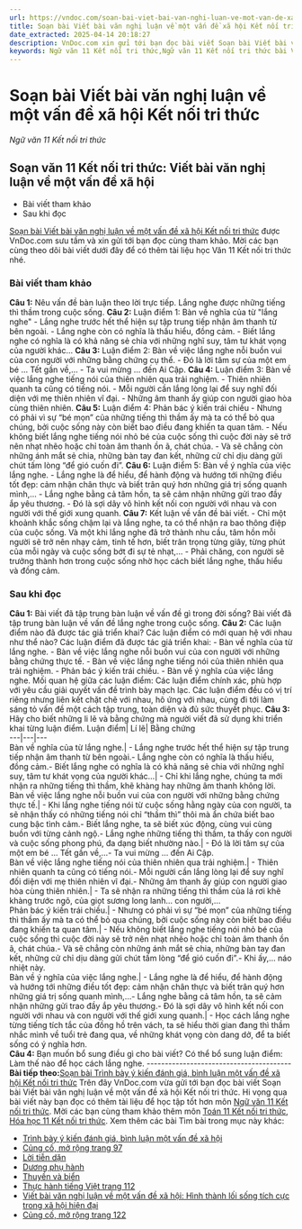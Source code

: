 ```yaml
---
url: https://vndoc.com/soan-bai-viet-bai-van-nghi-luan-ve-mot-van-de-xa-hoi-ket-noi-tri-thuc-297999
title: Soạn bài Viết bài văn nghị luận về một vấn đề xã hội Kết nối tri thức - Ngữ văn 11 Kết nối tri thức - VnDoc.com
date_extracted: 2025-04-14 20:18:27
description: VnDoc.com xin gửi tới bạn đọc bài viết Soạn bài Viết bài văn nghị luận về một vấn đề xã hội Kết nối tri thức. Mời các bạn cùng tham khảo để có thêm tài liệu soạn văn 11 Kết nối tri thức nhé.
keywords: Ngữ văn 11 Kết nối tri thức,Ngữ văn 11 Kết nối tri thức bài Viết bài văn nghị luận về một vấn đề xã hội,Soạn văn 11 Kết nối tri thức,văn 11 kết nối tri thức,soạn văn 11 kết nối tri thức với cuộc sống,ngữ văn 11 kết nối,Soạn bài Viết bài văn nghị luận về một vấn đề xã hội Kết nối tri thức,Soạn bài Viết bài văn nghị luận về một vấn đề xã hội,Soạn văn Viết bài văn nghị luận về một vấn đề xã hội,Viết bài văn nghị luận về một vấn đề xã hội
---
```


# Soạn bài Viết bài văn nghị luận về một vấn đề xã hội Kết nối tri thức
 _Ngữ văn 11 Kết nối tri thức_
## Soạn văn 11 Kết nối tri thức: Viết bài văn nghị luận về một vấn đề xã hội
  * Bài viết tham khảo
  * Sau khi đọc

[Soạn bài Viết bài văn nghị luận về một vấn đề xã hội Kết nối tri thức](<https://vndoc.com/soan-bai-viet-bai-van-nghi-luan-ve-mot-van-de-xa-hoi-ket-noi-tri-thuc-297999>) được VnDoc.com sưu tầm và xin gửi tới bạn đọc cùng tham khảo. Mời các bạn cùng theo dõi bài viết dưới đây để có thêm tài liệu học Văn 11 Kết nối tri thức nhé.
### Bài viết tham khảo
**Câu 1:** Nêu vấn đề bàn luận theo lời trực tiếp.
Lắng nghe được những tiếng thì thầm trong cuộc sống.
**Câu 2:** Luận điểm 1: Bàn về nghĩa của từ "lắng nghe"
\- Lắng nghe trước hết thể hiện sự tập trung tiếp nhận âm thanh từ bên ngoài.
\- Lắng nghe còn có nghĩa là thấu hiểu, đồng cảm.
\- Biết lắng nghe có nghĩa là có khả năng sẻ chia với những nghĩ suy, tâm tư khát vọng của người khác…
**Câu 3:** Luận điểm 2: Bàn về việc lắng nghe nỗi buồn vui của con người với những bằng chứng cụ thể.
\- Đó là lời tâm sự của một em bé … Tết gần về,…
\- Ta vui mừng … đến Ai Cập.
**Câu 4:** Luận điểm 3: Bàn về việc lắng nghe tiếng nói của thiên nhiên qua trải nghiệm.
\- Thiên nhiên quanh ta cũng có tiếng nói.
\- Mỗi người cần lắng lòng lại để suy nghĩ đối diện với mẹ thiên nhiên vĩ đại.
\- Những âm thanh ấy giúp con người giao hòa cùng thiên nhiên.
**Câu 5:** Luận điểm 4: Phản bác ý kiến trái chiều
\- Nhưng có phải vì sự “bé mọn” của những tiếng thì thầm ấy mà ta có thể bỏ qua chúng, bởi cuộc sống này còn biết bao điều đang khiến ta quan tâm.
\- Nếu không biết lắng nghe tiếng nói nhỏ bé của cuộc sống thì cuộc đời này sẽ trở nên nhạt nhẽo hoặc chỉ toàn âm thanh ồn ã, chát chúa.
\- Và sẽ chẳng còn những ánh mắt sẻ chia, những bàn tay đan kết, những cử chỉ dịu dàng gửi chút tấm lòng “để gió cuốn đi”.
**Câu 6:** Luận điểm 5: Bàn về ý nghĩa của việc lắng nghe.
\- Lắng nghe là để hiểu, để hành động và hướng tới những điều tốt đẹp: cảm nhận chân thực và biết trân quý hơn những giá trị sống quanh mình,…
\- Lắng nghe bằng cả tâm hồn, ta sẽ cảm nhận những gửi trao đầy ắp yêu thương.
\- Đó là sợi dây vô hình kết nối con người với nhau và con người với thế giới xung quanh.
**Câu 7:** Kết luận về vấn đề bài viết.
\- Chỉ một khoảnh khắc sống chậm lại và lắng nghe, ta có thể nhận ra bao thông điệp của cuộc sống. Và một khi lắng nghe đã trở thành nhu cầu, tâm hồn mỗi người sẽ trở nên nhạy cảm, tinh tế hơn, biết trân trọng từng giây, từng phút của mỗi ngày và cuộc sống bớt đi sự tẻ nhạt,…
\- Phải chăng, con người sẽ trưởng thành hơn trong cuộc sống nhờ học cách biết lắng nghe, thấu hiểu và đồng cảm.
### Sau khi đọc
**Câu 1:** Bài viết đã tập trung bàn luận về vấn đề gì trong đời sống?
Bài viết đã tập trung bàn luận về vấn đề lắng nghe trong cuộc sống.
**Câu 2:** Các luận điểm nào đã được tác giả triển khai? Các luận điểm có mới quan hệ với nhau như thể nào?
Các luận điểm đã được tác giả triển khai:
\- Bàn về nghĩa của từ lắng nghe.
\- Bàn về việc lắng nghe nỗi buồn vui của con người với những bằng chứng thực tế.
\- Bàn về việc lắng nghe tiếng nói của thiên nhiên qua trải nghiệm.
\- Phản bác ý kiến trái chiều.
\- Bàn về ý nghĩa của việc lắng nghe.
Mối quan hệ giữa các luận điểm: Các luận điểm chính xác, phù hợp với yêu cầu giải quyết vấn đề trình bày mạch lạc. Các luận điểm đều có vị trí riêng nhưng liên kết chặt chẽ với nhau, hô ứng với nhau, cùng đi tới làm sáng tỏ vấn đề một cách tập trung, toàn diện và đủ sức thuyết phục.
**Câu 3:** Hãy cho biết những li lẽ và bằng chứng mà người viết đã sử dụng khi triển khai từng luận điểm.
Luận điểm| Lí lẽ| Bằng chứng  
---|---|---  
Bàn về nghĩa của từ lắng nghe.| \- Lắng nghe trước hết thể hiện sự tập trung tiếp nhận âm thanh từ bên ngoài.\- Lắng nghe còn có nghĩa là thấu hiểu, đồng cảm.\- Biết lắng nghe có nghĩa là có khả năng sẻ chia với những nghĩ suy, tâm tư khát vọng của người khác…| \- Chỉ khi lắng nghe, chúng ta mới nhận ra những tiếng thì thầm, khẽ khàng hay những âm thanh không lời.  
Bàn về việc lắng nghe nỗi buồn vui của con người với những bằng chứng thực tế.| \- Khi lắng nghe tiếng nói từ cuộc sống hằng ngày của con người, ta sẽ nhận thấy có những tiếng nói chỉ “thầm thì” thôi mà ẩn chứa biết bao cung bậc tình cảm.\- Biết lắng nghe, ta sẽ biết xúc động, cùng vui cùng buồn với từng cảnh ngộ.\- Lắng nghe những tiếng thì thầm, ta thấy con người và cuộc sống phong phú, đa dạng biết nhường nào.| \- Đó là lời tâm sự của một em bé … Tết gần về,…\- Ta vui mừng … đến Ai Cập.  
Bàn về việc lắng nghe tiếng nói của thiên nhiên qua trải nghiệm.| \- Thiên nhiên quanh ta cũng có tiếng nói.\- Mỗi người cần lắng lòng lại để suy nghĩ đối diện với mẹ thiên nhiên vĩ đại.\- Những âm thanh ấy giúp con người giao hòa cùng thiên nhiên.| \- Ta sẽ nhận ra những tiếng thì thầm của lá rơi khẽ khàng trước ngõ, của giọt sương long lanh… con người,…  
Phản bác ý kiến trái chiều.| \- Nhưng có phải vì sự “bé mọn” của những tiếng thì thầm ấy mà ta có thể bỏ qua chúng, bởi cuộc sống này còn biết bao điều đang khiến ta quan tâm.| \- Nếu không biết lắng nghe tiếng nói nhỏ bé của cuộc sống thì cuộc đời này sẽ trở nên nhạt nhẽo hoặc chỉ toàn âm thanh ồn ã, chát chúa.\- Và sẽ chẳng còn những ánh mắt sẻ chia, những bàn tay đan kết, những cử chỉ dịu dàng gửi chút tấm lòng “để gió cuốn đi”.\- Khi ấy,… náo nhiệt này.  
Bàn về ý nghĩa của việc lắng nghe.| \- Lắng nghe là để hiểu, để hành động và hướng tới những điều tốt đẹp: cảm nhận chân thực và biết trân quý hơn những giá trị sống quanh mình,…\- Lắng nghe bằng cả tâm hồn, ta sẽ cảm nhận những gửi trao đầy ắp yêu thương.\- Đó là sợi dây vô hình kết nối con người với nhau và con người với thế giới xung quanh.| \- Học cách lắng nghe từng tiếng tích tắc của đồng hồ trên vách, ta sẽ hiểu thời gian đang thì thầm nhắc mình về tuổi trẻ đang qua, về những khát vọng còn dang dở, để ta biết sống có ý nghĩa hơn.  
**Câu 4:** Bạn muốn bổ sung điều gì cho bài viết?
Có thể bổ sung luận điểm: Làm thế nào để học cách lắng nghe.
\----------------------------------------
**Bài tiếp theo:**[Soạn bài Trình bày ý kiến đánh giá, bình luận một vấn đề xã hội Kết nối tri thức](<https://vndoc.com/soan-bai-trinh-bay-y-kien-danh-gia-binh-luan-mot-van-de-xa-hoi-ket-noi-tri-thuc-298009>)
Trên đây VnDoc.com vừa gửi tới bạn đọc bài viết Soạn bài Viết bài văn nghị luận về một vấn đề xã hội Kết nối tri thức. Hi vọng qua bài viết này bạn đọc có thêm tài liệu để học tập tốt hơn môn [Ngữ văn 11 Kết nối tri thức](<https://vndoc.com/ngu-van-11-ket-noi-tri-thuc>). Mời các bạn cùng tham khảo thêm môn [Toán 11 Kết nối tri thức](<https://vndoc.com/toan-11-ket-noi-tri-thuc>), [Hóa học 11 Kết nối tri thức](<https://vndoc.com/hoa-hoc-11-ket-noi-tri-thuc>).
Xem thêm các bài Tìm bài trong mục này khác:
  * [Trình bày ý kiến đánh giá, bình luận một vấn đề xã hội](</soan-bai-trinh-bay-y-kien-danh-gia-binh-luan-mot-van-de-xa-hoi-ket-noi-tri-thuc-298009>)
  * [Củng cố, mở rộng trang 97](</soan-bai-cung-co-mo-rong-trang-97-ket-noi-tri-thuc-298010>)
  * [Lời tiễn dặn](</soan-bai-loi-tien-dan-ket-noi-tri-thuc-298011>)
  * [Dương phụ hành](</soan-bai-duong-phu-hanh-ket-noi-tri-thuc-298012>)
  * [Thuyền và biển](</soan-bai-thuyen-va-bien-ket-noi-tri-thuc-298013>)
  * [Thực hành tiếng Việt trang 112](</soan-bai-thuc-hanh-tieng-viet-trang-112-ket-noi-tri-thuc-298016>)
  * [Viết bài văn nghị luận về một vấn đề xã hội: Hình thành lối sống tích cực trong xã hội hiện đại](</soan-bai-viet-bai-van-nghi-luan-hinh-thanh-loi-song-tich-cuc-trong-xa-hoi-hien-dai-ket-noi-tri-thuc-298018>)
  * [Củng cố, mở rộng trang 122](</soan-bai-cung-co-mo-rong-trang-122-ket-noi-tri-thuc-298024>)

